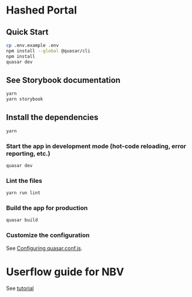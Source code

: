 # Hashed Portal

## Quick Start
```bash
cp .env.example .env
npm install --global @quasar/cli
npm install
quasar dev
```

## See Storybook documentation
```bash
yarn
yarn storybook
```

## Install the dependencies
```bash
yarn
```

### Start the app in development mode (hot-code reloading, error reporting, etc.)
```bash
quasar dev
```

### Lint the files
```bash
yarn run lint
```

### Build the app for production
```bash
quasar build
```

### Customize the configuration
See [Configuring quasar.conf.js](https://quasar.dev/quasar-cli/quasar-conf-js).

# Userflow guide for NBV
See [tutorial](https://github.com/hashed-io/hashed-network-portal-ui/blob/dev/docs/tutorials/native_bitcoin_vault_user_guide.md)
